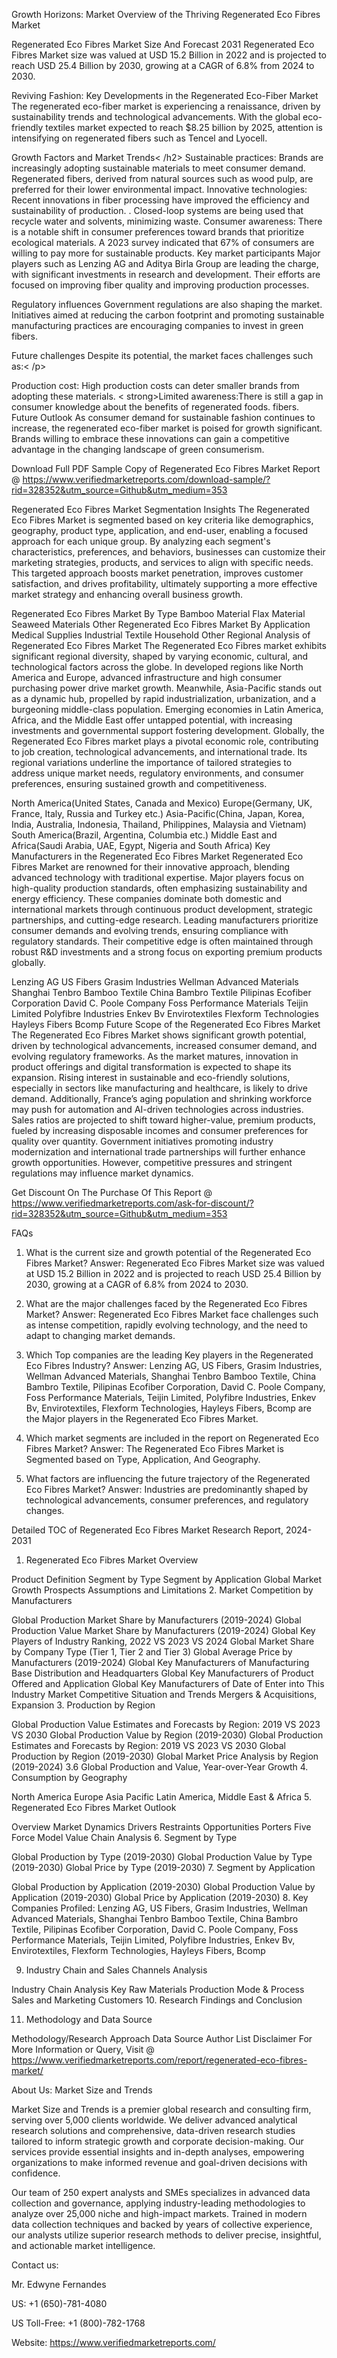 Growth Horizons: Market Overview of the Thriving Regenerated Eco Fibres Market


Regenerated Eco Fibres Market Size And Forecast 2031
Regenerated Eco Fibres Market size was valued at USD 15.2 Billion in 2022 and is projected to reach USD 25.4 Billion by 2030, growing at a CAGR of 6.8% from 2024 to 2030.

Reviving Fashion: Key Developments in the Regenerated Eco-Fiber Market
The regenerated eco-fiber market is experiencing a renaissance, driven by sustainability trends and technological advancements. With the global eco-friendly textiles market expected to reach $8.25 billion by 2025, attention is intensifying on regenerated fibers such as Tencel and Lyocell.

Growth Factors and Market Trends< /h2>
Sustainable practices: Brands are increasingly adopting sustainable materials to meet consumer demand. Regenerated fibers, derived from natural sources such as wood pulp, are preferred for their lower environmental impact.
Innovative technologies: Recent innovations in fiber processing have improved the efficiency and sustainability of production. . Closed-loop systems are being used that recycle water and solvents, minimizing waste.
Consumer awareness: There is a notable shift in consumer preferences toward brands that prioritize ecological materials. A 2023 survey indicated that 67% of consumers are willing to pay more for sustainable products.
Key market participants
Major players such as Lenzing AG and Aditya Birla Group are leading the charge, with significant investments in research and development. Their efforts are focused on improving fiber quality and improving production processes.

Regulatory influences
Government regulations are also shaping the market. Initiatives aimed at reducing the carbon footprint and promoting sustainable manufacturing practices are encouraging companies to invest in green fibers.

Future challenges
Despite its potential, the market faces challenges such as:< /p>

Production cost: High production costs can deter smaller brands from adopting these materials.
< strong>Limited awareness:There is still a gap in consumer knowledge about the benefits of regenerated foods. fibers.
Future Outlook
As consumer demand for sustainable fashion continues to increase, the regenerated eco-fiber market is poised for growth significant. Brands willing to embrace these innovations can gain a competitive advantage in the changing landscape of green consumerism.

Download Full PDF Sample Copy of Regenerated Eco Fibres Market Report @ https://www.verifiedmarketreports.com/download-sample/?rid=328352&utm_source=Github&utm_medium=353

Regenerated Eco Fibres Market Segmentation Insights
The Regenerated Eco Fibres Market is segmented based on key criteria like demographics, geography, product type, application, and end-user, enabling a focused approach for each unique group. By analyzing each segment's characteristics, preferences, and behaviors, businesses can customize their marketing strategies, products, and services to align with specific needs. This targeted approach boosts market penetration, improves customer satisfaction, and drives profitability, ultimately supporting a more effective market strategy and enhancing overall business growth.

Regenerated Eco Fibres Market By Type
Bamboo Material
Flax Material
Seaweed Materials
Other
Regenerated Eco Fibres Market By Application
Medical Supplies
Industrial
Textile
Household
Other
Regional Analysis of Regenerated Eco Fibres Market
The Regenerated Eco Fibres market exhibits significant regional diversity, shaped by varying economic, cultural, and technological factors across the globe. In developed regions like North America and Europe, advanced infrastructure and high consumer purchasing power drive market growth. Meanwhile, Asia-Pacific stands out as a dynamic hub, propelled by rapid industrialization, urbanization, and a burgeoning middle-class population. Emerging economies in Latin America, Africa, and the Middle East offer untapped potential, with increasing investments and governmental support fostering development. Globally, the Regenerated Eco Fibres market plays a pivotal economic role, contributing to job creation, technological advancements, and international trade. Its regional variations underline the importance of tailored strategies to address unique market needs, regulatory environments, and consumer preferences, ensuring sustained growth and competitiveness.

North America(United States, Canada and Mexico)
Europe(Germany, UK, France, Italy, Russia and Turkey etc.)
Asia-Pacific(China, Japan, Korea, India, Australia, Indonesia, Thailand, Philippines, Malaysia and Vietnam)
South America(Brazil, Argentina, Columbia etc.)
Middle East and Africa(Saudi Arabia, UAE, Egypt, Nigeria and South Africa)
Key Manufacturers in the Regenerated Eco Fibres Market
Regenerated Eco Fibres Market are renowned for their innovative approach, blending advanced technology with traditional expertise. Major players focus on high-quality production standards, often emphasizing sustainability and energy efficiency. These companies dominate both domestic and international markets through continuous product development, strategic partnerships, and cutting-edge research. Leading manufacturers prioritize consumer demands and evolving trends, ensuring compliance with regulatory standards. Their competitive edge is often maintained through robust R&D investments and a strong focus on exporting premium products globally.

Lenzing AG
US Fibers
Grasim Industries
Wellman Advanced Materials
Shanghai Tenbro Bamboo Textile
China Bambro Textile
Pilipinas Ecofiber Corporation
David C. Poole Company
Foss Performance Materials
Teijin Limited
Polyfibre Industries
Enkev Bv
Envirotextiles
Flexform Technologies
Hayleys Fibers
Bcomp
Future Scope of the Regenerated Eco Fibres Market
The Regenerated Eco Fibres Market shows significant growth potential, driven by technological advancements, increased consumer demand, and evolving regulatory frameworks. As the market matures, innovation in product offerings and digital transformation is expected to shape its expansion. Rising interest in sustainable and eco-friendly solutions, especially in sectors like manufacturing and healthcare, is likely to drive demand. Additionally, France’s aging population and shrinking workforce may push for automation and AI-driven technologies across industries. Sales ratios are projected to shift toward higher-value, premium products, fueled by increasing disposable incomes and consumer preferences for quality over quantity. Government initiatives promoting industry modernization and international trade partnerships will further enhance growth opportunities. However, competitive pressures and stringent regulations may influence market dynamics.

Get Discount On The Purchase Of This Report @ https://www.verifiedmarketreports.com/ask-for-discount/?rid=328352&utm_source=Github&utm_medium=353

FAQs
1. What is the current size and growth potential of the Regenerated Eco Fibres Market?
Answer: Regenerated Eco Fibres Market size was valued at USD 15.2 Billion in 2022 and is projected to reach USD 25.4 Billion by 2030, growing at a CAGR of 6.8% from 2024 to 2030.

2. What are the major challenges faced by the Regenerated Eco Fibres Market?
Answer: Regenerated Eco Fibres Market face challenges such as intense competition, rapidly evolving technology, and the need to adapt to changing market demands.

3. Which Top companies are the leading Key players in the Regenerated Eco Fibres Industry?
Answer: Lenzing AG, US Fibers, Grasim Industries, Wellman Advanced Materials, Shanghai Tenbro Bamboo Textile, China Bambro Textile, Pilipinas Ecofiber Corporation, David C. Poole Company, Foss Performance Materials, Teijin Limited, Polyfibre Industries, Enkev Bv, Envirotextiles, Flexform Technologies, Hayleys Fibers, Bcomp are the Major players in the Regenerated Eco Fibres Market.

4. Which market segments are included in the report on Regenerated Eco Fibres Market?
Answer: The Regenerated Eco Fibres Market is Segmented based on Type, Application, And Geography.

5. What factors are influencing the future trajectory of the Regenerated Eco Fibres Market?
Answer: Industries are predominantly shaped by technological advancements, consumer preferences, and regulatory changes.

Detailed TOC of Regenerated Eco Fibres Market Research Report, 2024-2031
1. Regenerated Eco Fibres Market Overview

Product Definition
Segment by Type
Segment by Application
Global Market Growth Prospects
Assumptions and Limitations
2. Market Competition by Manufacturers

Global Production Market Share by Manufacturers (2019-2024)
Global Production Value Market Share by Manufacturers (2019-2024)
Global Key Players of Industry Ranking, 2022 VS 2023 VS 2024
Global Market Share by Company Type (Tier 1, Tier 2 and Tier 3)
Global Average Price by Manufacturers (2019-2024)
Global Key Manufacturers of Manufacturing Base Distribution and Headquarters
Global Key Manufacturers of Product Offered and Application
Global Key Manufacturers of Date of Enter into This Industry
Market Competitive Situation and Trends
Mergers & Acquisitions, Expansion
3. Production by Region

Global Production Value Estimates and Forecasts by Region: 2019 VS 2023 VS 2030
Global Production Value by Region (2019-2030)
Global Production Estimates and Forecasts by Region: 2019 VS 2023 VS 2030
Global Production by Region (2019-2030)
Global Market Price Analysis by Region (2019-2024) 3.6 Global Production and Value, Year-over-Year Growth
4. Consumption by Geography

North America
Europe
Asia Pacific
Latin America, Middle East & Africa
5. Regenerated Eco Fibres Market Outlook

Overview
Market Dynamics
Drivers
Restraints
Opportunities
Porters Five Force Model
Value Chain Analysis 
6. Segment by Type

Global Production by Type (2019-2030)
Global Production Value by Type (2019-2030)
Global Price by Type (2019-2030)
7. Segment by Application

Global Production by Application (2019-2030)
Global Production Value by Application (2019-2030)
Global Price by Application (2019-2030)
8. Key Companies Profiled: Lenzing AG, US Fibers, Grasim Industries, Wellman Advanced Materials, Shanghai Tenbro Bamboo Textile, China Bambro Textile, Pilipinas Ecofiber Corporation, David C. Poole Company, Foss Performance Materials, Teijin Limited, Polyfibre Industries, Enkev Bv, Envirotextiles, Flexform Technologies, Hayleys Fibers, Bcomp

9. Industry Chain and Sales Channels Analysis

Industry Chain Analysis
Key Raw Materials
Production Mode & Process
Sales and Marketing
Customers
10. Research Findings and Conclusion

11. Methodology and Data Source

Methodology/Research Approach
Data Source
Author List
Disclaimer
For More Information or Query, Visit @ https://www.verifiedmarketreports.com/report/regenerated-eco-fibres-market/

About Us: Market Size and Trends

Market Size and Trends is a premier global research and consulting firm, serving over 5,000 clients worldwide. We deliver advanced analytical research solutions and comprehensive, data-driven research studies tailored to inform strategic growth and corporate decision-making. Our services provide essential insights and in-depth analyses, empowering organizations to make informed revenue and goal-driven decisions with confidence.

Our team of 250 expert analysts and SMEs specializes in advanced data collection and governance, applying industry-leading methodologies to analyze over 25,000 niche and high-impact markets. Trained in modern data collection techniques and backed by years of collective experience, our analysts utilize superior research methods to deliver precise, insightful, and actionable market intelligence.

Contact us:

Mr. Edwyne Fernandes

US: +1 (650)-781-4080

US Toll-Free: +1 (800)-782-1768

Website: https://www.verifiedmarketreports.com/
